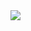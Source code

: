 <img src="https://user-images.githubusercontent.com/101091207/204688584-de2ff040-b4da-44f5-b49b-f916f0589cd8.PNG">
